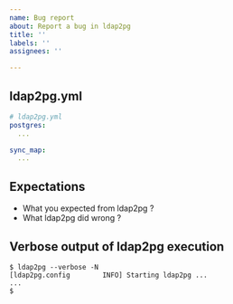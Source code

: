 ```yaml
---
name: Bug report
about: Report a bug in ldap2pg
title: ''
labels: ''
assignees: ''

---
```


<!--

Hi ! Thanks for reporting to us !

If you encounter a bug in ldap2pg, would you mind to paste the following
informations in issue description:

-->


## ldap2pg.yml

<!-- Ensure there is no password ! -->

``` yaml
# ldap2pg.yml
postgres:
  ...

sync_map:
  ...
```

## Expectations

- What you expected from ldap2pg ?
- What ldap2pg did wrong ?


## Verbose output of ldap2pg execution

``` console
$ ldap2pg --verbose -N
[ldap2pg.config        INFO] Starting ldap2pg ...
...
$
```
